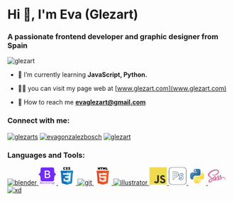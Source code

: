 <h1 align="left">Hi 👋, I'm Eva (Glezart)</h1>
<h3 align="left">A passionate frontend developer and graphic designer from Spain</h3>

<p align="left"> <img src="https://komarev.com/ghpvc/?username=glezart&label=Profile%20views&color=0e75b6&style=flat" alt="glezart" /> </p>

- 🌱 I’m currently learning **JavaScript, Python.**

- 👩‍💻 you can visit my page web at [www.glezart.com](www.glezart.com)

- 💌 How to reach me **evaglezart@gmail.com**

<h3 align="left">Connect with me:</h3>
<p align="left">
<a href="https://codepen.io/glezarts" target="blank"><img align="center" src="https://cdn.jsdelivr.net/npm/simple-icons@3.0.1/icons/codepen.svg" alt="glezarts" height="30" width="40" /></a>
<a href="https://linkedin.com/in/evagonzalezbosch" target="blank"><img align="center" src="https://cdn.jsdelivr.net/npm/simple-icons@3.0.1/icons/linkedin.svg" alt="evagonzalezbosch" height="30" width="40" /></a>
<a href="https://www.behance.net/glezart" target="blank"><img align="center" src="https://cdn.jsdelivr.net/npm/simple-icons@3.0.1/icons/behance.svg" alt="glezart" height="30" width="40" /></a>
</p>

<h3 align="left">Languages and Tools:</h3>
<p align="left"> <a href="https://www.blender.org/" target="_blank"> <img src="https://download.blender.org/branding/community/blender_community_badge_white.svg" alt="blender" width="40" height="40"/> </a> <a href="https://getbootstrap.com" target="_blank"> <img src="https://raw.githubusercontent.com/devicons/devicon/master/icons/bootstrap/bootstrap-plain-wordmark.svg" alt="bootstrap" width="40" height="40"/> </a> <a href="https://www.w3schools.com/css/" target="_blank"> <img src="https://raw.githubusercontent.com/devicons/devicon/master/icons/css3/css3-original-wordmark.svg" alt="css3" width="40" height="40"/> </a> <a href="https://git-scm.com/" target="_blank"> <img src="https://www.vectorlogo.zone/logos/git-scm/git-scm-icon.svg" alt="git" width="40" height="40"/> </a> <a href="https://www.w3.org/html/" target="_blank"> <img src="https://raw.githubusercontent.com/devicons/devicon/master/icons/html5/html5-original-wordmark.svg" alt="html5" width="40" height="40"/> </a> <a href="https://www.adobe.com/in/products/illustrator.html" target="_blank"> <img src="https://www.vectorlogo.zone/logos/adobe_illustrator/adobe_illustrator-icon.svg" alt="illustrator" width="40" height="40"/> </a> <a href="https://developer.mozilla.org/en-US/docs/Web/JavaScript" target="_blank"> <img src="https://raw.githubusercontent.com/devicons/devicon/master/icons/javascript/javascript-original.svg" alt="javascript" width="40" height="40"/> </a> <a href="https://www.photoshop.com/en" target="_blank"> <img src="https://raw.githubusercontent.com/devicons/devicon/master/icons/photoshop/photoshop-line.svg" alt="photoshop" width="40" height="40"/> </a> <a href="https://www.python.org" target="_blank"> <img src="https://raw.githubusercontent.com/devicons/devicon/master/icons/python/python-original.svg" alt="python" width="40" height="40"/> </a> <a href="https://sass-lang.com" target="_blank"> <img src="https://raw.githubusercontent.com/devicons/devicon/master/icons/sass/sass-original.svg" alt="sass" width="40" height="40"/> </a> <a href="https://www.adobe.com/products/xd.html" target="_blank"> <img src="https://cdn.worldvectorlogo.com/logos/adobe-xd.svg" alt="xd" width="40" height="40"/> </a> </p>


